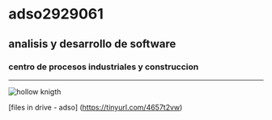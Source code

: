 # adso2929061
## analisis y desarrollo de software
### centro de procesos industriales y construccion
---
![hollow knigth](https://tinyurl.com/weujnr4k)

[files in drive - adso] (https://tinyurl.com/4657t2vw)
